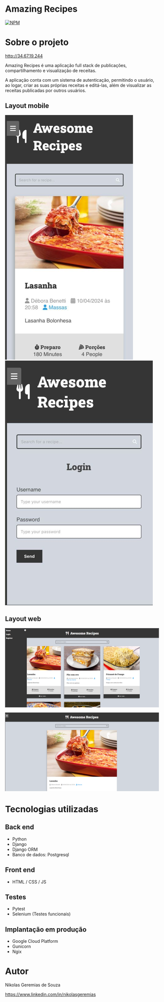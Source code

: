 # Amazing Recipes 
[![NPM](https://img.shields.io/npm/l/react)](https://github.com/NikolasGeremias/Amazing-Recipes/blob/main/LICENSE) 

# Sobre o projeto

http://34.67.19.244

Amazing Recipes é uma aplicação full stack de publicações, compartilhamento e visualização de receitas.

A aplicação conta com um sistema de autenticação, permitindo o usuário, ao logar, criar as suas próprias receitas e editá-las, além de visualizar as receitas publicadas por outros usuários.

## Layout mobile
![Mobile 1](https://github.com/NikolasGeremias/Amazing-Recipes/blob/main/assets/Screenshot_3.jpg) ![Mobile 2](https://github.com/NikolasGeremias/Amazing-Recipes/blob/main/assets/Screenshot_4.jpg)

## Layout web
![Web 1](https://github.com/NikolasGeremias/Amazing-Recipes/blob/main/assets/Screenshot_1.png)

![Web 2](https://github.com/NikolasGeremias/Amazing-Recipes/blob/main/assets/Screenshot_2.png)

# Tecnologias utilizadas
## Back end
- Python
- Django
- Django ORM
- Banco de dados: Postgresql
## Front end
- HTML / CSS / JS
## Testes
- Pytest
- Selenium (Testes funcionais)
## Implantação em produção
- Google Cloud Platform
- Gunicorn
- Ngix

# Autor

Nikolas Geremias de Souza

https://www.linkedin.com/in/nikolasgeremias
